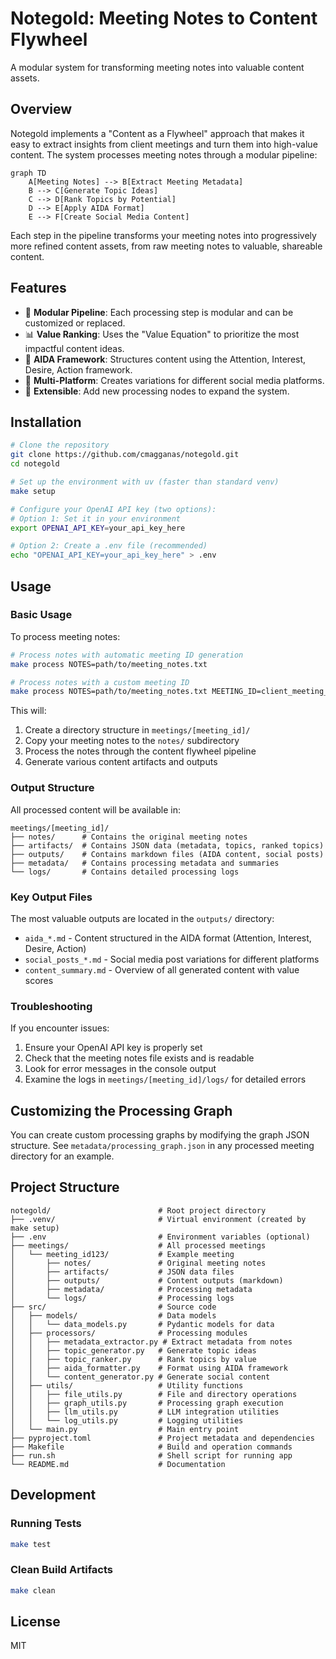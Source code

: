 # Notegold: Meeting Notes to Content Flywheel

A modular system for transforming meeting notes into valuable content assets.

## Overview

Notegold implements a "Content as a Flywheel" approach that makes it easy to extract insights from client meetings and turn them into high-value content. The system processes meeting notes through a modular pipeline:

```mermaid
graph TD
    A[Meeting Notes] --> B[Extract Meeting Metadata]
    B --> C[Generate Topic Ideas]
    C --> D[Rank Topics by Potential]
    D --> E[Apply AIDA Format]
    E --> F[Create Social Media Content]
```

Each step in the pipeline transforms your meeting notes into progressively more refined content assets, from raw meeting notes to valuable, shareable content.

## Features

- 🔄 **Modular Pipeline**: Each processing step is modular and can be customized or replaced.
- 📊 **Value Ranking**: Uses the "Value Equation" to prioritize the most impactful content ideas.
- 🎯 **AIDA Framework**: Structures content using the Attention, Interest, Desire, Action framework.
- 📱 **Multi-Platform**: Creates variations for different social media platforms.
- 📝 **Extensible**: Add new processing nodes to expand the system.

## Installation

```bash
# Clone the repository
git clone https://github.com/cmagganas/notegold.git
cd notegold

# Set up the environment with uv (faster than standard venv)
make setup

# Configure your OpenAI API key (two options):
# Option 1: Set it in your environment
export OPENAI_API_KEY=your_api_key_here

# Option 2: Create a .env file (recommended)
echo "OPENAI_API_KEY=your_api_key_here" > .env
```

## Usage

### Basic Usage

To process meeting notes:

```bash
# Process notes with automatic meeting ID generation
make process NOTES=path/to/meeting_notes.txt

# Process notes with a custom meeting ID
make process NOTES=path/to/meeting_notes.txt MEETING_ID=client_meeting_20250417
```

This will:
1. Create a directory structure in `meetings/[meeting_id]/`
2. Copy your meeting notes to the `notes/` subdirectory
3. Process the notes through the content flywheel pipeline
4. Generate various content artifacts and outputs

### Output Structure

All processed content will be available in:

```
meetings/[meeting_id]/
├── notes/      # Contains the original meeting notes
├── artifacts/  # Contains JSON data (metadata, topics, ranked topics)
├── outputs/    # Contains markdown files (AIDA content, social posts)
├── metadata/   # Contains processing metadata and summaries
└── logs/       # Contains detailed processing logs
```

### Key Output Files

The most valuable outputs are located in the `outputs/` directory:

- `aida_*.md` - Content structured in the AIDA format (Attention, Interest, Desire, Action)
- `social_posts_*.md` - Social media post variations for different platforms
- `content_summary.md` - Overview of all generated content with value scores

### Troubleshooting

If you encounter issues:

1. Ensure your OpenAI API key is properly set
2. Check that the meeting notes file exists and is readable
3. Look for error messages in the console output
4. Examine the logs in `meetings/[meeting_id]/logs/` for detailed errors

## Customizing the Processing Graph

You can create custom processing graphs by modifying the graph JSON structure. See `metadata/processing_graph.json` in any processed meeting directory for an example.

## Project Structure

```
notegold/                        # Root project directory
├── .venv/                       # Virtual environment (created by make setup)
├── .env                         # Environment variables (optional)
├── meetings/                    # All processed meetings
│   └── meeting_id123/           # Example meeting
│       ├── notes/               # Original meeting notes
│       ├── artifacts/           # JSON data files
│       ├── outputs/             # Content outputs (markdown)
│       ├── metadata/            # Processing metadata
│       └── logs/                # Processing logs
├── src/                         # Source code
│   ├── models/                  # Data models
│   │   └── data_models.py       # Pydantic models for data
│   ├── processors/              # Processing modules
│   │   ├── metadata_extractor.py # Extract metadata from notes
│   │   ├── topic_generator.py   # Generate topic ideas
│   │   ├── topic_ranker.py      # Rank topics by value
│   │   ├── aida_formatter.py    # Format using AIDA framework
│   │   └── content_generator.py # Generate social content
│   ├── utils/                   # Utility functions
│   │   ├── file_utils.py        # File and directory operations
│   │   ├── graph_utils.py       # Processing graph execution
│   │   ├── llm_utils.py         # LLM integration utilities
│   │   └── log_utils.py         # Logging utilities
│   └── main.py                  # Main entry point
├── pyproject.toml               # Project metadata and dependencies
├── Makefile                     # Build and operation commands
├── run.sh                       # Shell script for running app
└── README.md                    # Documentation
```

## Development

### Running Tests

```bash
make test
```

### Clean Build Artifacts

```bash
make clean
```

## License

MIT
